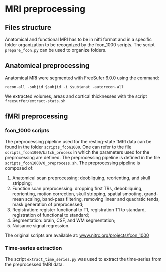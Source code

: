 # MRI preprocessing

## Files structure
Anatomical and functional MRI has to be in nifti format and in a specific
folder organization to be recognized by the fcon\_1000 scripts.
The script `prepare_fcon.py` can be used to organize folders.

## Anatomical preprocessing
Anatomical MRI were segmented with FreeSufer 6.0.0 using the command:
```
recon-all -subjid $subjid -i $subjanat -autorecon-all
```
We extracted volumes, areas and cortical thicknesses with the script
`freesurfer/extract-stats.sh`


## fMRI preprocessing

### fcon\_1000 scripts

The preprocessing pipeline used for the resting-state fMRI data can be found in
the folder `scripts_fcon1000`. One can refer to the file
`scripts_fcon1000/batch_process` in which the parameters used for the
preprocessing are defined. The preprocessing pipeline is defined in the file
`scripts_fcon1000/0_preprocess.sh`. The preprocessing pipeline is composed of:

1. Anatomical scan preprocessing: deobliquing, reorienting, and skull
   stripping;
2. Function scan preprocessing: dropping first TRs, debobliquing, reorienting,
   motion correction, skull stripping, spatial smooting, grand-mean scaling,
   band-pass filtering, removing linear and quadratic tends, mask generation of
   preprocessed;
3. Registration: register functional to T1, registration T1 to standard,
   registration of functional to standard;
4. Segmentation: brain, CSF, and WM segmentation;
5. Nuisance signal regression.

The original scripts are available at:
www.nitrc.org/projects/fcon_1000

### Time-series extraction

The script `extract_time_series.py` was used to extract the time-series from
the preprocessed fMRI data.

